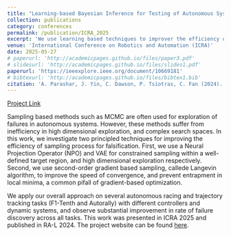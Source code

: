 ```yaml
---
title: "Learning-based Bayesian Inference for Testing of Autonomous Systems"
collection: publications
category: conferences
permalink: /publication/ICRA_2025 
excerpt: 'We use learning based techniques to improver the efficiency of MCMC sampling for testing of autonomous systems'
venue: 'International Conference on Robotics and Automation (ICRA)'
date: 2025-05-27
# paperurl: 'http://academicpages.github.io/files/paper3.pdf'
# slidesurl: 'http://academicpages.github.io/files/slides1.pdf'
paperurl: 'https://ieeexplore.ieee.org/document/10669181'
# bibtexurl: 'http://academicpages.github.io/files/bibtex1.bib'
citation: 'A. Parashar, J. Yin, C. Dawson, P. Tsiotras, C. Fan (2024). &quot;Learning-based Bayesian Inference for Testing of Autonomous Systems.&quot; <i>IEEE Robotics and Automation Letters</i>.'
---
```

[Project Link](/portfolio/Sim.md)

Sampling based methods such as MCMC are often used for exploration of failures in autonomous systems. However, these methods suffer from inefficiency in high dimensional exploration, and complex search spaces. In this work, we investigate two principled techniques for improving the efficiency of sampling process for falsification. First, we use a Neural Projection Operator (NPO) and VAE for constrained sampling within a well-defined target region, and high dimensional exploration respectively. Second, we use second-order gradient based sampling, callede Langevin algorithm, to improve the speed of convergence, and prevent entrapment in local minima, a common pifall of gradient-based optimization. 

We apply our overall approach on several autonomous racing and trajectory tracking tasks (F1-Tenth and Autorally) with different controllers and dynamic systems, and observe substantial improvement in rate of failure discovery across all tasks. This work was presented in ICRA 2025 and published in RA-L 2024. The project website can be found 
[here](https://mit-realm.github.io/neural-langevin-website/).